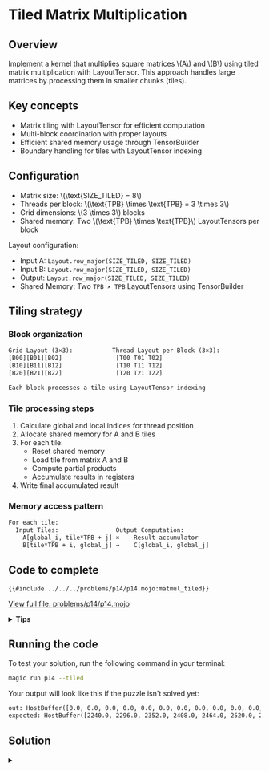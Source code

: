 # Tiled Matrix Multiplication

## Overview

Implement a kernel that multiplies square matrices \\(A\\) and \\(B\\) using tiled matrix multiplication with LayoutTensor. This approach handles large matrices by processing them in smaller chunks (tiles).

## Key concepts

- Matrix tiling with LayoutTensor for efficient computation
- Multi-block coordination with proper layouts
- Efficient shared memory usage through TensorBuilder
- Boundary handling for tiles with LayoutTensor indexing

## Configuration

- Matrix size: \\(\\text{SIZE\_TILED} = 8\\)
- Threads per block: \\(\\text{TPB} \times \\text{TPB} = 3 \times 3\\)
- Grid dimensions: \\(3 \times 3\\) blocks
- Shared memory: Two \\(\\text{TPB} \times \\text{TPB}\\) LayoutTensors per block

Layout configuration:
- Input A: `Layout.row_major(SIZE_TILED, SIZE_TILED)`
- Input B: `Layout.row_major(SIZE_TILED, SIZE_TILED)`
- Output: `Layout.row_major(SIZE_TILED, SIZE_TILED)`
- Shared Memory: Two `TPB × TPB` LayoutTensors using TensorBuilder

## Tiling strategy

### Block organization
```txt
Grid Layout (3×3):           Thread Layout per Block (3×3):
[B00][B01][B02]               [T00 T01 T02]
[B10][B11][B12]               [T10 T11 T12]
[B20][B21][B22]               [T20 T21 T22]

Each block processes a tile using LayoutTensor indexing
```

### Tile processing steps

1. Calculate global and local indices for thread position
2. Allocate shared memory for A and B tiles
3. For each tile:
   - Reset shared memory
   - Load tile from matrix A and B
   - Compute partial products
   - Accumulate results in registers
4. Write final accumulated result

### Memory access pattern
```txt
For each tile:
  Input Tiles:                Output Computation:
    A[global_i, tile*TPB + j] ×    Result accumulator
    B[tile*TPB + i, global_j] →    C[global_i, global_j]
```

## Code to complete

```mojo
{{#include ../../../problems/p14/p14.mojo:matmul_tiled}}
```
<a href="{{#include ../_includes/repo_url.md}}/blob/main/problems/p14/p14.mojo" class="filename">View full file: problems/p14/p14.mojo</a>

<details>
<summary><strong>Tips</strong></summary>

<div class="solution-tips">

1. Calculate global thread positions from block and thread indices correctly
2. Clear shared memory before loading new tiles
3. Load tiles with proper bounds checking
4. Accumulate results across tiles with proper synchronization
</div>
</details>

## Running the code

To test your solution, run the following command in your terminal:

```bash
magic run p14 --tiled
```

Your output will look like this if the puzzle isn't solved yet:
```txt
out: HostBuffer([0.0, 0.0, 0.0, 0.0, 0.0, 0.0, 0.0, 0.0, 0.0, 0.0, 0.0, 0.0, 0.0, 0.0, 0.0, 0.0, 0.0, 0.0, 0.0, 0.0, 0.0, 0.0, 0.0, 0.0, 0.0, 0.0, 0.0, 0.0, 0.0, 0.0, 0.0, 0.0, 0.0, 0.0, 0.0, 0.0, 0.0, 0.0, 0.0, 0.0, 0.0, 0.0, 0.0, 0.0, 0.0, 0.0, 0.0, 0.0, 0.0, 0.0, 0.0, 0.0, 0.0, 0.0, 0.0, 0.0, 0.0, 0.0, 0.0, 0.0, 0.0, 0.0, 0.0, 0.0])
expected: HostBuffer([2240.0, 2296.0, 2352.0, 2408.0, 2464.0, 2520.0, 2576.0, 2632.0, 5824.0, 6008.0, 6192.0, 6376.0, 6560.0, 6744.0, 6928.0, 7112.0, 9408.0, 9720.0, 10032.0, 10344.0, 10656.0, 10968.0, 11280.0, 11592.0, 12992.0, 13432.0, 13872.0, 14312.0, 14752.0, 15192.0, 15632.0, 16072.0, 16576.0, 17144.0, 17712.0, 18280.0, 18848.0, 19416.0, 19984.0, 20552.0, 20160.0, 20856.0, 21552.0, 22248.0, 22944.0, 23640.0, 24336.0, 25032.0, 23744.0, 24568.0, 25392.0, 26216.0, 27040.0, 27864.0, 28688.0, 29512.0, 27328.0, 28280.0, 29232.0, 30184.0, 31136.0, 32088.0, 33040.0, 33992.0])
```

## Solution

<details class="solution-details">
<summary></summary>

```mojo
{{#include ../../../solutions/p14/p14.mojo:matmul_tiled_solution}}
```

<div class="solution-explanation">

The tiled implementation with LayoutTensor handles matrices efficiently by processing them in blocks. Here's a comprehensive analysis:

### Implementation Architecture

1. **Thread and Block Organization**:
   ```mojo
   local_i = thread_idx.x
   local_j = thread_idx.y
   global_i = block_idx.x * TPB + local_i
   global_j = block_idx.y * TPB + local_j
   ```
   - Defines row-major layout for all tensors
   - Ensures consistent memory access patterns
   - Enables efficient 2D indexing

2. **Shared Memory Setup**:
   ```mojo
   a_shared = tb[dtype]().row_major[TPB, TPB]().shared().alloc()
   b_shared = tb[dtype]().row_major[TPB, TPB]().shared().alloc()
   ```
   - Uses TensorBuilder for structured allocation
   - Maintains row-major layout for consistency
   - Enables efficient tile processing

### Tile Processing Pipeline

1. **Tile Iteration**:
   ```mojo
   @parameter
   for tile in range((size + TPB - 1) // TPB):
   ```
   - Compile-time unrolled loop
   - Handles matrix size not divisible by TPB
   - Processes matrix in TPB×TPB tiles

2. **Shared Memory Reset**:
   ```mojo
   if local_i < TPB and local_j < TPB:
       a_shared[local_i, local_j] = 0
       b_shared[local_i, local_j] = 0
   ```
   - Clears previous tile data
   - Ensures clean state for new tile
   - Prevents data corruption

3. **Tile Loading**:
   ```mojo
   # Load A tile - global row stays the same, col determined by tile
   if global_i < size and (tile * TPB + local_j) < size:
       a_shared[local_i, local_j] = a[global_i, tile * TPB + local_j]

   # Load B tile - row determined by tile, global col stays the same
   if (tile * TPB + local_i) < size and global_j < size:
       b_shared[local_i, local_j] = b[tile * TPB + local_i, global_j]
   ```
   - Handles boundary conditions
   - Uses LayoutTensor indexing
   - Maintains memory coalescing

4. **Computation**:
   ```mojo
   @parameter
   for k in range(min(TPB, size - tile * TPB)):
       acc += a_shared[local_i, k] * b_shared[k, local_j]
   ```
   - Processes current tile
   - Uses shared memory for efficiency
   - Handles partial tiles correctly

### Memory Access Optimization

1. **Global Memory Pattern**:
   ```txt
   A[global_i, tile * TPB + local_j] → Row-major access
   B[tile * TPB + local_i, global_j] → Row-major access
   ```
   - Maximizes memory coalescing:
     ```txt
     Coalesced Access (Good):          Non-Coalesced Access (Bad):
     Thread0: [M0][M1][M2][M3]         Thread0: [M0][ ][ ][ ]
     Thread1: [M4][M5][M6][M7]    vs   Thread1: [ ][M1][ ][ ]
     Thread2: [M8][M9][MA][MB]         Thread2: [ ][ ][M2][ ]
     Thread3: [MC][MD][ME][MF]         Thread3: [ ][ ][ ][M3]
     ↓                                 ↓
     1 memory transaction              4 memory transactions
     ```
     When threads access consecutive memory locations (left), the GPU can combine multiple reads into a single transaction.
     When threads access scattered locations (right), each access requires a separate transaction, reducing performance.

2. **Shared Memory Usage**:

   ```txt
   a_shared[local_i, k] → Row-wise access
   b_shared[k, local_j] → Row-wise access
   ```
   - Optimized for matrix multiplication
   - Reduces bank conflicts
   - Enables data reuse

### Synchronization and Safety

1. **Barrier Points**:
   ```mojo
   barrier()  # After shared memory reset
   barrier()  # After tile loading
   barrier()  # After computation
   ```
   - Ensures shared memory consistency
   - Prevents race conditions
   - Maintains thread cooperation

2. **Boundary Handling**:
   ```mojo
   if global_i < size and global_j < size:
       out[global_i, global_j] = acc
   ```
   - Prevents out-of-bounds access
   - Handles matrix edges
   - Safe result writing

### Key Optimizations

1. **Layout Optimization**:
   - Row-major layout for all tensors
   - Efficient 2D indexing
   - Proper alignment

2. **Memory Access**:
   - Coalesced global memory loads
   - Efficient shared memory usage
   - Minimal bank conflicts

3. **Computation**:
   - Register-based accumulation
   - Compile-time loop unrolling
   - Efficient tile processing

This implementation achieves high performance through:
- Efficient use of LayoutTensor for memory access
- Optimal tiling strategy
- Proper thread synchronization
- Careful boundary handling
</div>
</details>

